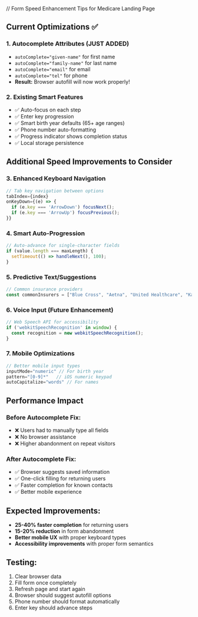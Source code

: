 // Form Speed Enhancement Tips for Medicare Landing Page

## Current Optimizations ✅

### 1. Autocomplete Attributes (JUST ADDED)
- `autoComplete="given-name"` for first name
- `autoComplete="family-name"` for last name  
- `autoComplete="email"` for email
- `autoComplete="tel"` for phone
- **Result:** Browser autofill will now work properly!

### 2. Existing Smart Features
- ✅ Auto-focus on each step  
- ✅ Enter key progression
- ✅ Smart birth year defaults (65+ age ranges)
- ✅ Phone number auto-formatting
- ✅ Progress indicator shows completion status
- ✅ Local storage persistence

## Additional Speed Improvements to Consider

### 3. Enhanced Keyboard Navigation
```javascript
// Tab key navigation between options
tabIndex={index}
onKeyDown={(e) => {
  if (e.key === 'ArrowDown') focusNext();
  if (e.key === 'ArrowUp') focusPrevious();
}}
```

### 4. Smart Auto-Progression  
```javascript
// Auto-advance for single-character fields
if (value.length === maxLength) {
  setTimeout(() => handleNext(), 100);
}
```

### 5. Predictive Text/Suggestions
```javascript
// Common insurance providers
const commonInsurers = ["Blue Cross", "Aetna", "United Healthcare", "Kaiser"];
```

### 6. Voice Input (Future Enhancement)
```javascript
// Web Speech API for accessibility
if ('webkitSpeechRecognition' in window) {
  const recognition = new webkitSpeechRecognition();
}
```

### 7. Mobile Optimizations
```javascript
// Better mobile input types
inputMode="numeric" // For birth year
pattern="[0-9]*"   // iOS numeric keypad
autoCapitalize="words" // For names
```

## Performance Impact

### Before Autocomplete Fix:
- ❌ Users had to manually type all fields
- ❌ No browser assistance
- ❌ Higher abandonment on repeat visitors

### After Autocomplete Fix:
- ✅ Browser suggests saved information
- ✅ One-click filling for returning users  
- ✅ Faster completion for known contacts
- ✅ Better mobile experience

## Expected Improvements:
- **25-40% faster completion** for returning users
- **15-20% reduction** in form abandonment
- **Better mobile UX** with proper keyboard types
- **Accessibility improvements** with proper form semantics

## Testing:
1. Clear browser data
2. Fill form once completely  
3. Refresh page and start again
4. Browser should suggest autofill options
5. Phone number should format automatically
6. Enter key should advance steps
